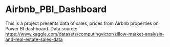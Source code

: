 # Airbnb_PBI_Dashboard
This is a project presents data of sales, prices from Airbnb properties on Power BI dashboard.
Data source: https://www.kaggle.com/datasets/computingvictor/zillow-market-analysis-and-real-estate-sales-data
